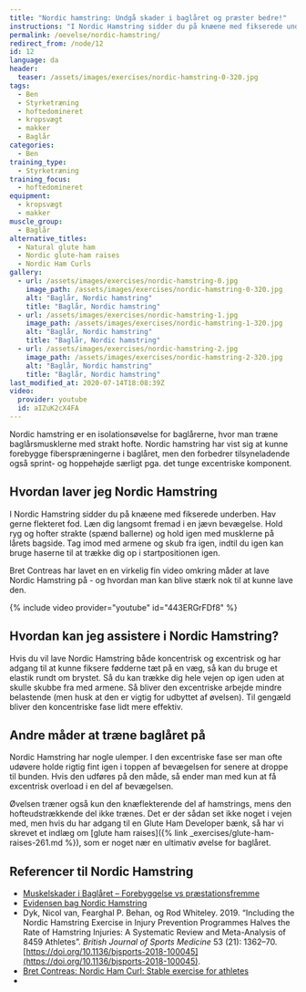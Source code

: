 ```yaml
---
title: "Nordic hamstring: Undgå skader i baglåret og præster bedre!"
instructions: "I Nordic Hamstring sidder du på knæene med fikserede underben. Læn dig langsomt fremover med strakt hofte. Tag fra med armene og skub dig tilbage igen, så du kan bruge haserne til at trække dig selv op igen."
permalink: /oevelse/nordic-hamstring/
redirect_from: /node/12
id: 12
language: da
header:
  teaser: /assets/images/exercises/nordic-hamstring-0-320.jpg
tags:
  - Ben
  - Styrketræning
  - hoftedomineret
  - kropsvægt
  - makker
  - Baglår
categories:
  - Ben
training_type: 
  - Styrketræning
training_focus: 
  - hoftedomineret
equipment:
  - kropsvægt
  - makker
muscle_group:
  - Baglår
alternative_titles:
  - Natural glute ham
  - Nordic glute-ham raises
  - Nordic Ham Curls
gallery:
  - url: /assets/images/exercises/nordic-hamstring-0.jpg
    image_path: /assets/images/exercises/nordic-hamstring-0-320.jpg
    alt: "Baglår, Nordic hamstring"
    title: "Baglår, Nordic hamstring"
  - url: /assets/images/exercises/nordic-hamstring-1.jpg
    image_path: /assets/images/exercises/nordic-hamstring-1-320.jpg
    alt: "Baglår, Nordic hamstring"
    title: "Baglår, Nordic hamstring"
  - url: /assets/images/exercises/nordic-hamstring-2.jpg
    image_path: /assets/images/exercises/nordic-hamstring-2-320.jpg
    alt: "Baglår, Nordic hamstring"
    title: "Baglår, Nordic hamstring"
last_modified_at: 2020-07-14T18:08:39Z
video:
  provider: youtube
  id: aIZuK2cX4FA
---
```


Nordic hamstring er en isolationsøvelse for baglårerne, hvor man træne baglårsmusklerne med strakt hofte. Nordic hamstring har vist sig at kunne forebygge fiberspræningerne i baglåret, men den forbedrer tilsyneladende også sprint- og hoppehøjde særligt pga. det tunge excentriske komponent.

## Hvordan laver jeg Nordic Hamstring

I Nordic Hamstring sidder du på knæene med fikserede underben. Hav gerne flekteret fod. Læn dig langsomt fremad i en jævn bevægelse. Hold ryg og hofter strakte (spænd ballerne) og hold igen med musklerne på lårets bagside. Tag imod med armene og skub fra igen, indtil du igen kan bruge haserne til at trække dig op i startpositionen igen.

Bret Contreas har lavet en en virkelig fin video omkring måder at lave Nordic Hamstring på - og hvordan man kan blive stærk nok til at kunne lave den.

{% include video provider="youtube" id="443ERGrFDf8" %}

## Hvordan kan jeg assistere i Nordic Hamstring?

Hvis du vil lave Nordic Hamstring både koncentrisk og excentrisk og har adgang til at kunne fiksere fødderne tæt på en væg, så kan du bruge et elastik rundt om brystet. Så du kan trække dig hele vejen op igen uden at skulle skubbe fra med armene. Så bliver den excentriske arbejde mindre belastende (men husk at den er vigtig for udbyttet af øvelsen). Til gengæld bliver den koncentriske fase lidt mere effektiv.

## Andre måder at træne baglåret på

Nordic Hamstring har nogle ulemper. I den excentriske fase ser man ofte udøvere holde rigtig fint igen i toppen af bevægelsen for senere at droppe til bunden. Hvis den udføres på den måde, så ender man med kun at få excentrisk overload i en del af bevægelsen.

Øvelsen træner også kun den knæflekterende del af hamstrings, mens den hofteudstrækkende del ikke trænes. Det er der sådan set ikke noget i vejen med, men hvis du har adgang til en Glute Ham Developer bænk, så har vi skrevet et indlæg om [glute ham raises]({% link _exercises/glute-ham-raises-261.md %}), som er noget nær en ultimativ øvelse for baglåret.

## Referencer til Nordic Hamstring

- [Muskelskader i Baglåret – Forebyggelse vs præstationsfremme](https://dansksportsmedicin.dk/muskelskader-i-baglaaret-forebyggelse-vs-praestationsfremme/)
- [Evidensen bag Nordic Hamstring](https://physioblogandreasbjerregaard.com/2016/12/26/10923/)
- Dyk, Nicol van, Fearghal P. Behan, og Rod Whiteley. 2019. “Including the Nordic Hamstring Exercise in Injury Prevention Programmes Halves the Rate of Hamstring Injuries: A Systematic Review and Meta-Analysis of 8459 Athletes”. _British Journal of Sports Medicine_ 53 (21): 1362–70. [https://doi.org/10.1136/bjsports-2018-100045](https://doi.org/10.1136/bjsports-2018-100045).
- [Bret Contreas: Nordic Ham Curl: Stable exercise for athletes](https://bretcontreras.com/nordic-ham-curl-staple-exercise-athletes/)
- 
